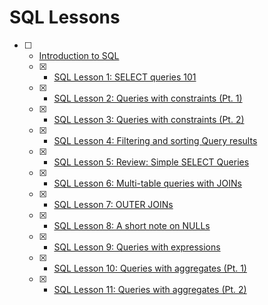 # SQL Lessons

- [ ] - [Introduction to SQL](https://sqlbolt.com/)
  - [x] - [SQL Lesson 1: SELECT queries 101](https://sqlbolt.com/lesson/select_queries_introduction)
  - [x] - [SQL Lesson 2: Queries with constraints (Pt. 1)](https://sqlbolt.com/lesson/select_queries_with_constraints)
  - [x] - [SQL Lesson 3: Queries with constraints (Pt. 2)](https://sqlbolt.com/lesson/select_queries_with_constraints_pt_2)
  - [x] - [SQL Lesson 4: Filtering and sorting Query results](https://sqlbolt.com/lesson/filtering_sorting_query_results)
  - [x] - [SQL Lesson 5: Review: Simple SELECT Queries](https://sqlbolt.com/lesson/select_queries_review)
  - [x] - [SQL Lesson 6: Multi-table queries with JOINs](https://sqlbolt.com/lesson/select_queries_with_joins)
  - [x] - [SQL Lesson 7: OUTER JOINs](https://sqlbolt.com/lesson/select_queries_with_outer_joins)
  - [x] - [SQL Lesson 8: A short note on NULLs](https://sqlbolt.com/lesson/select_queries_with_nulls)
  - [x] - [SQL Lesson 9: Queries with expressions](https://sqlbolt.com/lesson/select_queries_with_expressions)
  - [x] - [SQL Lesson 10: Queries with aggregates (Pt. 1)](https://sqlbolt.com/lesson/select_queries_with_aggregates)
  - [x] - [SQL Lesson 11: Queries with aggregates (Pt. 2)](https://sqlbolt.com/lesson/select_queries_with_aggregates_pt_2)


